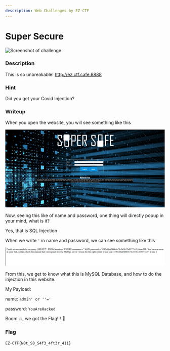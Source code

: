 ```yaml
---
description: Web Challenges by EZ-CTF
---
```


# Super Secure

![Screenshot of challenge](https://files.gitbook.com/v0/b/gitbook-x-prod.appspot.com/o/spaces%2FGhn0OSf58IrV71Z387bZ%2Fuploads%2FBbyOuq6NVqD1u7We0w9q%2Fimage.png?alt=media\&token=762aa653-a6a1-48fe-ad6a-a2c008e876c7)

### Description <a href="#description" id="description"></a>

This is so unbreakable! http://ez.ctf.cafe:8888

### Hint <a href="#hint" id="hint"></a>

Did you get your Covid Injection?

### Writeup

When you open the website, you will see something like this

![homepage of website](../../.gitbook/assets/image.png)

Now, seeing this like of name and password, one thing will directly popup in your mind, what is it?

Yes, that is SQL Injection

When we write `'` in name and password, we can see something like this

![Could not successfully run query (SELECT \* FROM members WHERE username = ''' AND password = '3590cb8af0bbb9e78c343b52b93773c9') from DB: You have an error in your SQL syntax; check the manual that corresponds to your MySQL server version for the right syntax to use near '3590cb8af0bbb9e78c343b52b93773c9'' at line 1](<../../.gitbook/assets/image (1).png>)

From this, we get to know what this is MySQL Database, and how to do the injection in this website.

My Payload:

name: `admin' or ''='`&#x20;

password: `YouAreHacked`

Boom 💥, we got the Flag!!! 🥳

### Flag <a href="#flag" id="flag"></a>

`EZ-CTF{N0t_S0_S4f3_4ft3r_411}`
